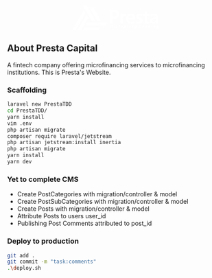 
<p align="center">
<a href="https://presta.co.ke" target="_blank">
<svg xmlns="http://www.w3.org/2000/svg" width="202.103" height="58.056" viewBox="0 0 202.103 58.056">
  <g id="Group_18" data-name="Group 18" transform="translate(-140.645 -98.449)">
    <g id="Group_17" data-name="Group 17" transform="translate(140.645 98.449)">
      <g id="Group_7" data-name="Group 7">
        <g id="Group_1" data-name="Group 1" transform="translate(25.725 0)">
          <path id="Path_1" data-name="Path 1" d="M711.569,106.953q8.748,15.375,17.489,30.755c1,1.769,1.9,3.6,3.078,5.829h-8.885c-3.148-5.416-6.352-10.794-9.423-16.246-3.8-6.747-7.489-13.555-11.226-20.337Z" transform="translate(-702.602 -106.953)" fill="#fff"/>
        </g>
        <g id="Group_2" data-name="Group 2" transform="translate(0 10.44)">
          <path id="Path_2" data-name="Path 2" d="M181.82,365.92c9.14-15.831,18.057-31.366,27.439-47.616l4.365,7.065c-7.729,13.442-15.44,26.664-23.425,40.551Z" transform="translate(-181.82 -318.304)" fill="#fff"/>
        </g>
        <g id="Group_3" data-name="Group 3" transform="translate(31.599 39.986)">
          <path id="Path_3" data-name="Path 3" d="M872.093,916.435l-4.117,7.1H821.507l3.944-7.1Z" transform="translate(-821.507 -916.435)" fill="#fff"/>
        </g>
        <g id="Group_4" data-name="Group 4" transform="translate(40.395 4.053)">
          <path id="Path_4" data-name="Path 4" d="M1027.4,221.5h-9.184l-18.649-32.506h9.136Z" transform="translate(-999.566 -188.994)" fill="#fff"/>
        </g>
        <g id="Group_5" data-name="Group 5" transform="translate(12.931 21.389)">
          <path id="Path_5" data-name="Path 5" d="M464.5,539.952l4.27,7.289c-5.552,9.625-11.185,19.535-16.863,29.378h-8.3C450.638,564.317,457.332,552.474,464.5,539.952Z" transform="translate(-443.599 -539.952)" fill="#fff"/>
        </g>
        <g id="Group_6" data-name="Group 6" transform="translate(25.287 51.317)">
          <path id="Path_6" data-name="Path 6" d="M697.4,1145.815h36.88l-3.861,6.739H693.734Z" transform="translate(-693.734 -1145.815)" fill="#fff"/>
        </g>
      </g>
      <g id="Group_16" data-name="Group 16" transform="translate(89.141 10.784)">
        <g id="Group_14" data-name="Group 14" transform="translate(0.185 0)">
          <g id="Group_8" data-name="Group 8">
            <path id="Path_7" data-name="Path 7" d="M1990.125,325.91a49.819,49.819,0,0,1,8.644-.644c4.138,0,7.126.874,9.1,2.529a8.754,8.754,0,0,1,3.034,6.851,9.434,9.434,0,0,1-2.621,6.988c-2.3,2.253-5.793,3.356-9.793,3.356a12.361,12.361,0,0,1-2.759-.23v11.724h-5.609Zm5.609,14.391a9.436,9.436,0,0,0,2.759.276c4.23,0,6.8-2.115,6.8-5.7,0-3.448-2.391-5.241-6.3-5.241a15.624,15.624,0,0,0-3.264.276Z" transform="translate(-1990.125 -325.266)" fill="#fff"/>
          </g>
          <g id="Group_9" data-name="Group 9" transform="translate(23.586 8.322)">
            <path id="Path_8" data-name="Path 8" d="M2467.781,501.458c0-3.035-.046-5.241-.184-7.219h4.874l.229,4.23h.138a6.7,6.7,0,0,1,6.161-4.736,5.94,5.94,0,0,1,1.333.138v5.287a9.082,9.082,0,0,0-1.7-.138,4.98,4.98,0,0,0-5.058,4.276,9.821,9.821,0,0,0-.138,1.7v11.632h-5.655Z" transform="translate(-2467.597 -493.734)" fill="#fff"/>
          </g>
          <g id="Group_10" data-name="Group 10" transform="translate(37.149 8.322)">
            <path id="Path_9" data-name="Path 9" d="M2747.594,507.021c.138,4.046,3.264,5.793,6.9,5.793a18.04,18.04,0,0,0,6.207-1.011l.828,3.862a20.11,20.11,0,0,1-7.816,1.425c-7.264,0-11.54-4.46-11.54-11.31,0-6.207,3.77-12.046,10.942-12.046,7.264,0,9.655,5.977,9.655,10.9a13.94,13.94,0,0,1-.184,2.391Zm9.839-3.954c.046-2.069-.874-5.471-4.644-5.471-3.494,0-4.965,3.172-5.2,5.471Z" transform="translate(-2742.169 -493.734)" fill="#fff"/>
          </g>
          <g id="Group_11" data-name="Group 11" transform="translate(59.769 8.322)">
            <path id="Path_10" data-name="Path 10" d="M3201.238,511.389a12.259,12.259,0,0,0,5.7,1.655c2.483,0,3.586-1.058,3.586-2.529,0-1.517-.92-2.253-3.678-3.264-4.368-1.471-6.161-3.862-6.161-6.529,0-3.954,3.264-6.989,8.46-6.989a12.922,12.922,0,0,1,5.977,1.333l-1.15,3.954a9.894,9.894,0,0,0-4.736-1.287c-2.023,0-3.126,1.011-3.126,2.391,0,1.425,1.057,2.069,3.908,3.126,4.092,1.425,5.931,3.494,5.977,6.8,0,4.092-3.173,7.034-9.1,7.034a14.444,14.444,0,0,1-6.8-1.563Z" transform="translate(-3200.089 -493.734)" fill="#fff"/>
          </g>
          <g id="Group_12" data-name="Group 12" transform="translate(76.918 3.08)">
            <path id="Path_11" data-name="Path 11" d="M3555.988,387.627v5.747h5.379v4.23h-5.379v9.885c0,2.759.736,4.138,2.9,4.138a7.364,7.364,0,0,0,2.207-.23l.092,4.276a12.413,12.413,0,0,1-4.092.6,6.474,6.474,0,0,1-4.874-1.839c-1.241-1.287-1.793-3.356-1.793-6.3V397.6h-3.172v-4.23h3.172V389.19Z" transform="translate(-3547.253 -387.627)" fill="#fff"/>
          </g>
          <g id="Group_13" data-name="Group 13" transform="translate(92.596 8.322)">
            <path id="Path_12" data-name="Path 12" d="M3883.578,511.251a30.2,30.2,0,0,0,.368,5.379h-5.1l-.414-2.483h-.138a8.182,8.182,0,0,1-6.621,2.988,6.646,6.646,0,0,1-7.034-6.667c0-5.609,5.011-8.506,13.287-8.46v-.368c0-1.471-.6-3.908-4.552-3.908a11.86,11.86,0,0,0-6.023,1.655l-1.1-3.678a16.123,16.123,0,0,1,8.092-1.977c7.172,0,9.241,4.552,9.241,9.471Zm-5.517-5.563c-4-.046-7.816.782-7.816,4.184a2.968,2.968,0,0,0,3.219,3.218,4.643,4.643,0,0,0,4.46-3.08,3.819,3.819,0,0,0,.138-1.241Z" transform="translate(-3864.636 -493.734)" fill="#fff"/>
          </g>
        </g>
        <g id="Group_15" data-name="Group 15" transform="translate(0 34.499)">
          <path id="Path_13" data-name="Path 13" d="M1987.6,1030a10.525,10.525,0,0,1,1.811-.143,3.583,3.583,0,0,1,2.391.708,2.49,2.49,0,0,1,.865,2.049,3.819,3.819,0,0,1-1.342,3.011,4.756,4.756,0,0,1-3.144.875,11.249,11.249,0,0,1-1.8-.125Zm.395,5.328a4.4,4.4,0,0,0,.614.034,2.417,2.417,0,0,0,1.859-.76,2.939,2.939,0,0,0,.679-1.974,1.519,1.519,0,0,0-1.731-1.65,3.283,3.283,0,0,0-.6.044Z" transform="translate(-1986.384 -1029.551)" fill="#fff"/>
          <path id="Path_14" data-name="Path 14" d="M2158.675,1032.128l.9-4.76h1.4l-.9,4.76Zm1.105-6.031a.786.786,0,0,1,.8-.793.66.66,0,0,1,.7.689.778.778,0,0,1-.827.788A.648.648,0,0,1,2159.78,1026.1Z" transform="translate(-2150.164 -1025.224)" fill="#fff"/>
          <path id="Path_15" data-name="Path 15" d="M2247.322,1068.523a3.046,3.046,0,0,0,1.241.329c.395,0,.6-.194.6-.432s-.153-.394-.593-.61a1.5,1.5,0,0,1-1.007-1.263c0-.986.867-1.64,2.091-1.64a2.658,2.658,0,0,1,1.222.245l-.333.99a2.284,2.284,0,0,0-.951-.207c-.37,0-.618.161-.618.417,0,.2.194.359.579.547.518.264,1.064.639,1.064,1.3,0,1.089-.925,1.678-2.185,1.678a2.678,2.678,0,0,1-1.451-.372Z" transform="translate(-2234.108 -1062.869)" fill="#fff"/>
          <path id="Path_16" data-name="Path 16" d="M2371.48,1069.774l.537-2.833c.133-.716.194-1.517.243-1.927h1.212c-.025.321-.05.643-.087.976h.031a1.784,1.784,0,0,1,1.516-1.083c.089,0,.179,0,.261.01l-.273,1.365c-.061,0-.139-.008-.22-.008-.892,0-1.312.8-1.487,1.731l-.333,1.769Z" transform="translate(-2352.457 -1062.869)" fill="#fff"/>
          <path id="Path_17" data-name="Path 17" d="M2494.095,1067.072l-.605,3.21c-.118.6-.193,1.124-.255,1.55H2492l.088-.774-.02,0a2.069,2.069,0,0,1-1.638.885c-.761,0-1.222-.432-1.222-1.331a4.714,4.714,0,0,1,.1-.877l.505-2.659h1.4l-.482,2.548a3.8,3.8,0,0,0-.072.629c0,.3.125.549.48.549.473,0,.966-.572,1.147-1.52l.417-2.206Z" transform="translate(-2464.367 -1064.927)" fill="#fff"/>
          <path id="Path_18" data-name="Path 18" d="M2625.624,1071.7l.919-4.847c.1-.565.219-1.353.277-1.839h1.254l-.085.693h.019a1.915,1.915,0,0,1,1.526-.8c1.029,0,1.532.83,1.532,1.8a2.956,2.956,0,0,1-2.757,3.17,1.819,1.819,0,0,1-.883-.2h-.021l-.385,2.016Zm2-3.107a.916.916,0,0,0,.638.226c.749,0,1.337-1.064,1.337-2,0-.378-.164-.775-.617-.775-.524,0-1.012.585-1.183,1.518Z" transform="translate(-2594.047 -1062.869)" fill="#fff"/>
          <path id="Path_19" data-name="Path 19" d="M2791.016,1040.143l-.248,1.33h1.015l-.208,1.068h-1.017l-.319,1.614a3.386,3.386,0,0,0-.079.6.355.355,0,0,0,.406.4,2.9,2.9,0,0,0,.384-.02l-.161,1.1a2.756,2.756,0,0,1-.826.106c-.842,0-1.239-.429-1.239-1.024a4.279,4.279,0,0,1,.1-.883l.368-1.892h-.609l.2-1.068h.611l.189-1Z" transform="translate(-2748.957 -1039.328)" fill="#fff"/>
          <path id="Path_20" data-name="Path 20" d="M2891.19,1032.128l.9-4.76h1.4l-.9,4.76Zm1.1-6.031a.786.786,0,0,1,.8-.793.661.661,0,0,1,.7.689.779.779,0,0,1-.827.788A.649.649,0,0,1,2892.295,1026.1Z" transform="translate(-2846.495 -1025.224)" fill="#fff"/>
          <path id="Path_21" data-name="Path 21" d="M2982.731,1069.774l.6-3.21c.12-.6.194-1.124.259-1.55h1.237l-.089.79h.02a2,2,0,0,1,1.664-.9,1.151,1.151,0,0,1,1.221,1.3,5.5,5.5,0,0,1-.082.8l-.526,2.765h-1.4l.5-2.633a3.106,3.106,0,0,0,.053-.533c0-.334-.114-.572-.474-.572-.456,0-.988.573-1.185,1.623l-.4,2.114Z" transform="translate(-2933.514 -1062.869)" fill="#fff"/>
          <path id="Path_22" data-name="Path 22" d="M3133.056,1070.434a3.041,3.041,0,0,0,1.249.259,1.337,1.337,0,0,0,1.414-1.261l.084-.4h-.021a1.619,1.619,0,0,1-1.361.7,1.558,1.558,0,0,1-1.526-1.7,3.057,3.057,0,0,1,3.184-3.132,4.561,4.561,0,0,1,1.761.331l-.717,3.921a3.435,3.435,0,0,1-1,2.111,2.928,2.928,0,0,1-1.842.536,3.408,3.408,0,0,1-1.547-.3Zm3.267-4.368a1.391,1.391,0,0,0-.5-.086c-.846,0-1.449.944-1.45,1.844,0,.48.212.834.644.834.454,0,.917-.514,1.066-1.315Z" transform="translate(-3076.106 -1062.869)" fill="#fff"/>
          <path id="Path_23" data-name="Path 23" d="M3360.186,1030.743h1.4l-1.01,5.332h2.519l-.231,1.223h-3.921Z" transform="translate(-3291.144 -1030.393)" fill="#fff"/>
          <path id="Path_24" data-name="Path 24" d="M3497.274,1069.5a4.149,4.149,0,0,1-1.778.375,1.845,1.845,0,0,1-2.057-2.012,2.859,2.859,0,0,1,2.769-2.957,1.469,1.469,0,0,1,1.657,1.428c0,1.208-1.181,1.651-3.085,1.6a.977.977,0,0,0,.151.489,1.094,1.094,0,0,0,.91.364,3.005,3.005,0,0,0,1.334-.3Zm-1.238-3.568a1.185,1.185,0,0,0-1.12.979c1.087.011,1.635-.14,1.635-.575C3496.551,1066.1,3496.353,1065.933,3496.036,1065.933Z" transform="translate(-3418.994 -1062.869)" fill="#fff"/>
          <path id="Path_25" data-name="Path 25" d="M3628.433,1069.774l.6-3.21c.12-.6.193-1.124.259-1.55h1.237l-.089.79h.02a2,2,0,0,1,1.664-.9,1.15,1.15,0,0,1,1.221,1.3,5.5,5.5,0,0,1-.082.8l-.525,2.765h-1.4l.5-2.633a3.107,3.107,0,0,0,.054-.533c0-.334-.114-.572-.474-.572-.457,0-.989.573-1.186,1.623l-.4,2.114Z" transform="translate(-3547.32 -1062.869)" fill="#fff"/>
          <path id="Path_26" data-name="Path 26" d="M3786.786,1023.655l-.963,5.058a13.669,13.669,0,0,0-.224,1.847h-1.282l.068-.772h-.02a1.827,1.827,0,0,1-1.557.879c-.809,0-1.471-.638-1.471-1.795a3.056,3.056,0,0,1,2.991-3.179,1.911,1.911,0,0,1,.648.115l.416-2.153Zm-2.007,3.271a.929.929,0,0,0-.555-.166c-.838,0-1.431.967-1.431,1.881,0,.574.248.9.655.9s.9-.426,1.081-1.337Z" transform="translate(-3692.671 -1023.655)" fill="#fff"/>
          <path id="Path_27" data-name="Path 27" d="M3928.251,1032.128l.9-4.76h1.4l-.9,4.76Zm1.105-6.031a.786.786,0,0,1,.8-.793.661.661,0,0,1,.7.689.779.779,0,0,1-.827.788A.648.648,0,0,1,3929.356,1026.1Z" transform="translate(-3832.328 -1025.224)" fill="#fff"/>
          <path id="Path_28" data-name="Path 28" d="M4019.791,1069.774l.6-3.21c.12-.6.194-1.124.259-1.55h1.237l-.089.79h.019a2,2,0,0,1,1.664-.9,1.15,1.15,0,0,1,1.221,1.3,5.5,5.5,0,0,1-.081.8l-.526,2.765h-1.4l.5-2.633a3.107,3.107,0,0,0,.053-.533c0-.334-.114-.572-.474-.572-.456,0-.988.573-1.185,1.623l-.4,2.114Z" transform="translate(-3919.346 -1062.869)" fill="#fff"/>
          <path id="Path_29" data-name="Path 29" d="M4170.116,1070.434a3.044,3.044,0,0,0,1.25.259,1.337,1.337,0,0,0,1.414-1.261l.083-.4h-.021a1.619,1.619,0,0,1-1.361.7,1.558,1.558,0,0,1-1.525-1.7,3.057,3.057,0,0,1,3.184-3.132,4.562,4.562,0,0,1,1.761.331l-.717,3.921a3.435,3.435,0,0,1-1,2.111,2.927,2.927,0,0,1-1.842.536,3.407,3.407,0,0,1-1.547-.3Zm3.268-4.368a1.394,1.394,0,0,0-.5-.086c-.847,0-1.449.944-1.451,1.844,0,.48.211.834.644.834.454,0,.917-.514,1.066-1.315Z" transform="translate(-4061.939 -1062.869)" fill="#fff"/>
        </g>
      </g>
    </g>
  </g>
</svg>
</a>
</p>

## About Presta Capital

A fintech company offering microfinancing services to microfinancing institutions. This is Presta's Website.

### Scaffolding

```bash
laravel new PrestaTDD
cd PrestaTDD/
yarn install
vim .env
php artisan migrate
composer require laravel/jetstream
php artisan jetstream:install inertia
php artisan migrate
yarn install
yarn dev
```

### Yet to complete CMS

- Create PostCategories with migration/controller & model
- Create PostSubCategories with migration/controller & model
- Create Posts with migration/controller & model
- Attribute Posts to users user_id
- Publishing Post Comments attributed to post_id

### Deploy to production

```bash
git add . 
git commit -m "task:comments"
.\deploy.sh
```

